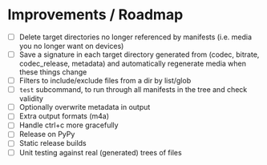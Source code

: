 # Improvements / Roadmap

-   [ ] Delete target directories no longer referenced by manifests (i.e. media you no longer want on devices)
-   [ ] Save a signature in each target directory generated from (codec, bitrate, codec_release, metadata) and automatically regenerate media when these things change
-   [ ] Filters to include/exclude files from a dir by list/glob
-   [ ] `test` subcommand, to run through all manifests in the tree and check validity
-   [ ] Optionally overwrite metadata in output
-   [ ] Extra output formats (m4a)
-   [ ] Handle ctrl+c more gracefully
-   [ ] Release on PyPy
-   [ ] Static release builds
-   [ ] Unit testing against real (generated) trees of files

